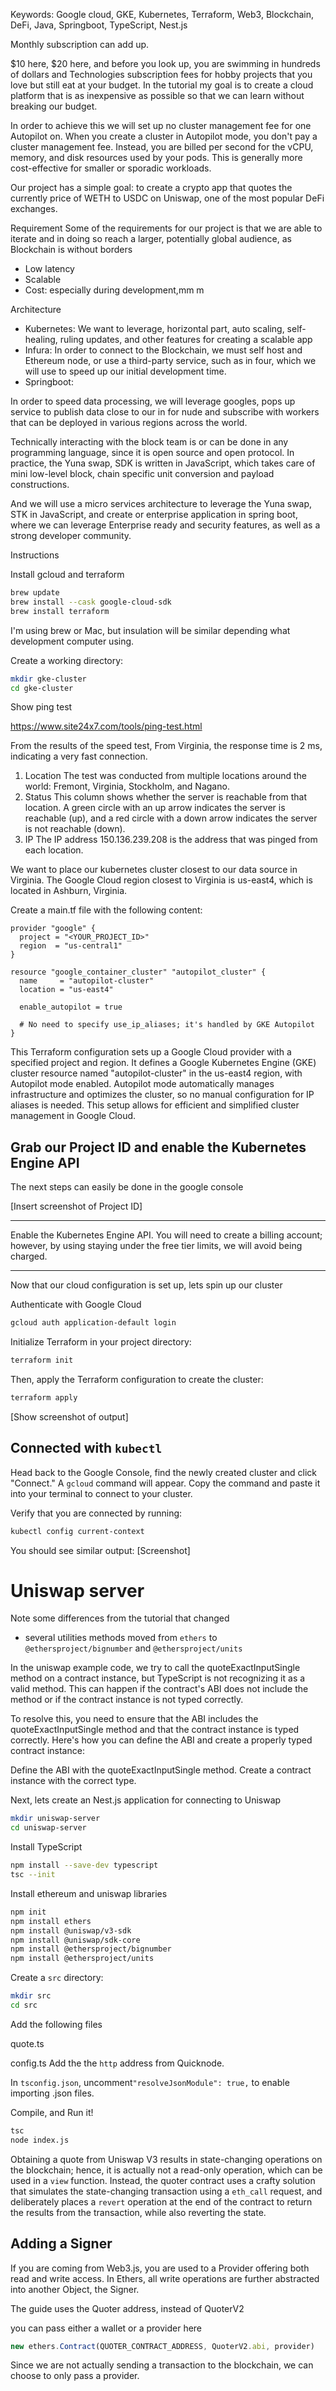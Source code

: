 Keywords: Google cloud, GKE, Kubernetes, Terraform, Web3, Blockchain, DeFi, Java, Springboot, TypeScript, Nest.js

Monthly subscription can add up. 

$10 here, $20 here, and before you look up, you are swimming in hundreds of dollars and Technologies subscription fees for hobby projects that you love but still eat at your budget. In the tutorial my goal is to create a cloud platform that is as inexpensive as possible so that we can learn without breaking our budget.

In order to achieve this we will set up no cluster management fee for one Autopilot on. When you create a cluster in Autopilot mode, you don't pay a cluster management fee. Instead, you are billed per second for the vCPU, memory, and disk resources used by your pods. This is generally more cost-effective for smaller or sporadic workloads.

Our project has a simple goal: to create a crypto app that quotes the currently price of WETH to USDC on Uniswap, one of the most popular DeFi exchanges.

Requirement
Some of the requirements for our project is that we are able to iterate and in doing so reach a larger, potentially global audience, as Blockchain is without borders

- Low latency
- Scalable
- Cost: especially during development,mm m

Architecture
- Kubernetes: We want to leverage, horizontal part, auto scaling, self-healing, ruling updates, and other features for creating a scalable app
- Infura: In order to connect to the Blockchain, we must self host and Ethereum node, or use a third-party service, such as in four, which we will use to speed up our initial development time.
- Springboot: 

In order to speed data processing, we will leverage googles, pops up service to publish data close to our in for nude and subscribe with workers that can be deployed in various regions across the world.

 Technically interacting with the block team is or can be done in any programming language, since it is open source and open protocol. In practice, the Yuna swap, SDK is written in JavaScript, which takes care of mini low-level block, chain specific unit conversion and payload constructions.

 And we will use a micro services architecture to leverage the Yuna swap, STK in JavaScript, and create or enterprise application in spring boot, where we can leverage Enterprise ready and security features, as well as a strong developer community.


Instructions

Install gcloud and terraform
``` bash
brew update
brew install --cask google-cloud-sdk
brew install terraform
```

I'm using brew or Mac, but insulation will be similar depending what development computer using.

Create a working directory:
``` bash
mkdir gke-cluster
cd gke-cluster
```



Show ping test

https://www.site24x7.com/tools/ping-test.html

From the results of the speed test, From Virginia, the response time is 2 ms, indicating a very fast connection.

1. Location
The test was conducted from multiple locations around the world: Fremont, Virginia, Stockholm, and Nagano.
2. Status
This column shows whether the server is reachable from that location. A green circle with an up arrow indicates the server is reachable (up), and a red circle with a down arrow indicates the server is not reachable (down).
3. IP
The IP address 150.136.239.208 is the address that was pinged from each location.

We want to place our kubernetes cluster closest to our data source in Virginia. The Google Cloud region closest to Virginia is us-east4, which is located in Ashburn, Virginia.

Create a main.tf file with the following content:
``` hcl
provider "google" {
  project = "<YOUR_PROJECT_ID>"
  region  = "us-central1"
}

resource "google_container_cluster" "autopilot_cluster" {
  name     = "autopilot-cluster"
  location = "us-east4"

  enable_autopilot = true

  # No need to specify use_ip_aliases; it's handled by GKE Autopilot
}
```

This Terraform configuration sets up a Google Cloud provider with a specified project and region. It defines a Google Kubernetes Engine (GKE) cluster resource named "autopilot-cluster" in the us-east4 region, with Autopilot mode enabled. Autopilot mode automatically manages infrastructure and optimizes the cluster, so no manual configuration for IP aliases is needed. This setup allows for efficient and simplified cluster management in Google Cloud.

## Grab our Project ID and enable the Kubernetes Engine API
The next steps can easily be done in the google console

[Insert screenshot of Project ID]


---

Enable the Kubernetes Engine API. You will need to create a billing account; however, by using staying under the free tier limits, we will avoid being charged.

---

Now that our cloud configuration is set up, lets spin up our cluster

Authenticate with Google Cloud
``` bash
gcloud auth application-default login
```

Initialize Terraform in your project directory:
``` bash
terraform init
```

Then, apply the Terraform configuration to create the cluster:
``` bash
terraform apply
```

[Show screenshot of output]

## Connected with `kubectl`
Head back to the Google Console, find the newly created cluster and click "Connect." A `gcloud` command will appear. Copy the command and paste it into your terminal to connect to your cluster.

Verify that you are connected by running:
``` bash
kubectl config current-context
```

You should see similar output:
[Screenshot]


# Uniswap server
Note some differences from the tutorial that changed
- several utilities methods moved from `ethers` to `@ethersproject/bignumber` and `@ethersproject/units`

In the uniswap example code, we try to call the quoteExactInputSingle method on a contract instance, but TypeScript is not recognizing it as a valid method. This can happen if the contract's ABI does not include the method or if the contract instance is not typed correctly.

To resolve this, you need to ensure that the ABI includes the quoteExactInputSingle method and that the contract instance is typed correctly. Here's how you can define the ABI and create a properly typed contract instance:

Define the ABI with the quoteExactInputSingle method.
Create a contract instance with the correct type.

Next, lets create an Nest.js application for connecting to Uniswap

``` bash
mkdir uniswap-server
cd uniswap-server
```

Install TypeScript
``` bash
npm install --save-dev typescript
tsc --init
```

Install ethereum and uniswap libraries
``` bash
npm init
npm install ethers
npm install @uniswap/v3-sdk
npm install @uniswap/sdk-core
npm install @ethersproject/bignumber
npm install @ethersproject/units
```

Create a `src` directory:
``` bash
mkdir src
cd src
```

Add the following files

quote.ts

config.ts
Add the the `http` address from Quicknode.

In `tsconfig.json`, uncomment`"resolveJsonModule": true,` to enable importing .json files.

Compile, and Run it!
``` bash
tsc
node index.js
```

Obtaining a quote from Uniswap V3 results in state-changing operations on the blockchain; hence, it is actually not a read-only operation, which can be used in a `view` function. Instead, the quoter contract uses a crafty solution that simulates the state-changing transaction using a `eth_call` request, and deliberately places a `revert` operation at the end of the contract to return the results from the transaction, while also reverting the state.


## Adding a Signer
If you are coming from Web3.js, you are used to a Provider offering both read and write access. In Ethers, all write operations are further abstracted into another Object, the Signer.

The guide uses the Quoter address, instead of QuoterV2

you can pass either a wallet or a provider here
``` javascript
new ethers.Contract(QUOTER_CONTRACT_ADDRESS, QuoterV2.abi, provider) 
```

Since we are not actually sending a transaction to the blockchain, we can choose to only pass a provider.